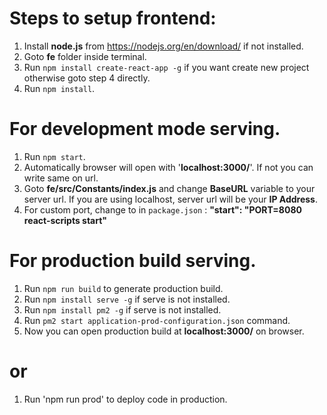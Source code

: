 # Steps to setup frontend:

1. Install **node.js** from https://nodejs.org/en/download/ if not installed.
2. Goto **fe** folder inside terminal.
3. Run `npm install create-react-app -g` if you want create new project otherwise goto step 4 directly.
4. Run `npm install`.


# For development mode serving.
1. Run `npm start`.
2. Automatically browser will open with '**localhost:3000/**'. If not you can write same on url.
3. Goto **fe/src/Constants/index.js** and change **BaseURL** variable to your server url. If you
are using localhost, server url will be your **IP Address**.
4. For custom port, change to in `package.json` : **"start": "PORT=8080 react-scripts start"**


# For production build serving.
1. Run `npm run build` to generate production build.
2. Run `npm install serve -g` if serve is not installed.
4. Run `npm install pm2 -g` if serve is not installed.
5. Run `pm2 start application-prod-configuration.json` command.
6. Now you can open production build at **localhost:3000/** on browser.

# or
1. Run 'npm run prod' to deploy code in production.
